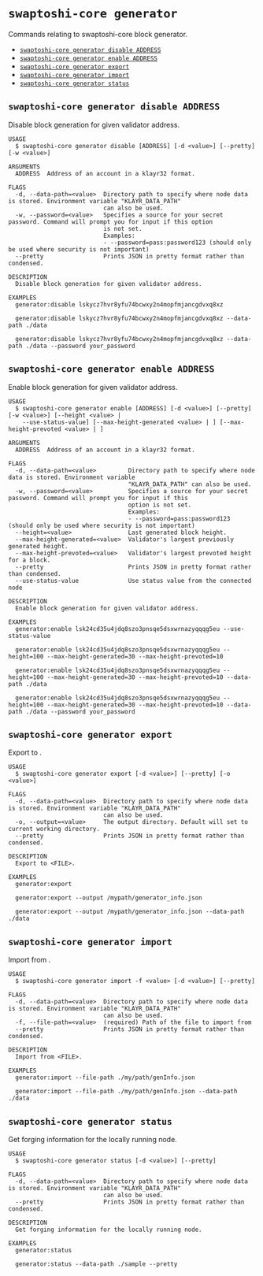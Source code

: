 # `swaptoshi-core generator`

Commands relating to swaptoshi-core block generator.

- [`swaptoshi-core generator disable ADDRESS`](#swaptoshi-core-generator-disable-address)
- [`swaptoshi-core generator enable ADDRESS`](#swaptoshi-core-generator-enable-address)
- [`swaptoshi-core generator export`](#swaptoshi-core-generator-export)
- [`swaptoshi-core generator import`](#swaptoshi-core-generator-import)
- [`swaptoshi-core generator status`](#swaptoshi-core-generator-status)

## `swaptoshi-core generator disable ADDRESS`

Disable block generation for given validator address.

```
USAGE
  $ swaptoshi-core generator disable [ADDRESS] [-d <value>] [--pretty] [-w <value>]

ARGUMENTS
  ADDRESS  Address of an account in a klayr32 format.

FLAGS
  -d, --data-path=<value>  Directory path to specify where node data is stored. Environment variable "KLAYR_DATA_PATH"
                           can also be used.
  -w, --password=<value>   Specifies a source for your secret password. Command will prompt you for input if this option
                           is not set.
                           Examples:
                           - --password=pass:password123 (should only be used where security is not important)
  --pretty                 Prints JSON in pretty format rather than condensed.

DESCRIPTION
  Disable block generation for given validator address.

EXAMPLES
  generator:disable lskycz7hvr8yfu74bcwxy2n4mopfmjancgdvxq8xz

  generator:disable lskycz7hvr8yfu74bcwxy2n4mopfmjancgdvxq8xz --data-path ./data

  generator:disable lskycz7hvr8yfu74bcwxy2n4mopfmjancgdvxq8xz --data-path ./data --password your_password
```

## `swaptoshi-core generator enable ADDRESS`

Enable block generation for given validator address.

```
USAGE
  $ swaptoshi-core generator enable [ADDRESS] [-d <value>] [--pretty] [-w <value>] [--height <value> |
    --use-status-value] [--max-height-generated <value> | ] [--max-height-prevoted <value> | ]

ARGUMENTS
  ADDRESS  Address of an account in a klayr32 format.

FLAGS
  -d, --data-path=<value>         Directory path to specify where node data is stored. Environment variable
                                  "KLAYR_DATA_PATH" can also be used.
  -w, --password=<value>          Specifies a source for your secret password. Command will prompt you for input if this
                                  option is not set.
                                  Examples:
                                  - --password=pass:password123 (should only be used where security is not important)
  --height=<value>                Last generated block height.
  --max-height-generated=<value>  Validator's largest previously generated height.
  --max-height-prevoted=<value>   Validator's largest prevoted height for a block.
  --pretty                        Prints JSON in pretty format rather than condensed.
  --use-status-value              Use status value from the connected node

DESCRIPTION
  Enable block generation for given validator address.

EXAMPLES
  generator:enable lsk24cd35u4jdq8szo3pnsqe5dsxwrnazyqqqg5eu --use-status-value

  generator:enable lsk24cd35u4jdq8szo3pnsqe5dsxwrnazyqqqg5eu --height=100 --max-height-generated=30 --max-height-prevoted=10

  generator:enable lsk24cd35u4jdq8szo3pnsqe5dsxwrnazyqqqg5eu --height=100 --max-height-generated=30 --max-height-prevoted=10 --data-path ./data

  generator:enable lsk24cd35u4jdq8szo3pnsqe5dsxwrnazyqqqg5eu --height=100 --max-height-generated=30 --max-height-prevoted=10 --data-path ./data --password your_password
```

## `swaptoshi-core generator export`

Export to <FILE>.

```
USAGE
  $ swaptoshi-core generator export [-d <value>] [--pretty] [-o <value>]

FLAGS
  -d, --data-path=<value>  Directory path to specify where node data is stored. Environment variable "KLAYR_DATA_PATH"
                           can also be used.
  -o, --output=<value>     The output directory. Default will set to current working directory.
  --pretty                 Prints JSON in pretty format rather than condensed.

DESCRIPTION
  Export to <FILE>.

EXAMPLES
  generator:export

  generator:export --output /mypath/generator_info.json

  generator:export --output /mypath/generator_info.json --data-path ./data
```

## `swaptoshi-core generator import`

Import from <FILE>.

```
USAGE
  $ swaptoshi-core generator import -f <value> [-d <value>] [--pretty]

FLAGS
  -d, --data-path=<value>  Directory path to specify where node data is stored. Environment variable "KLAYR_DATA_PATH"
                           can also be used.
  -f, --file-path=<value>  (required) Path of the file to import from
  --pretty                 Prints JSON in pretty format rather than condensed.

DESCRIPTION
  Import from <FILE>.

EXAMPLES
  generator:import --file-path ./my/path/genInfo.json

  generator:import --file-path ./my/path/genInfo.json --data-path ./data
```

## `swaptoshi-core generator status`

Get forging information for the locally running node.

```
USAGE
  $ swaptoshi-core generator status [-d <value>] [--pretty]

FLAGS
  -d, --data-path=<value>  Directory path to specify where node data is stored. Environment variable "KLAYR_DATA_PATH"
                           can also be used.
  --pretty                 Prints JSON in pretty format rather than condensed.

DESCRIPTION
  Get forging information for the locally running node.

EXAMPLES
  generator:status

  generator:status --data-path ./sample --pretty
```
